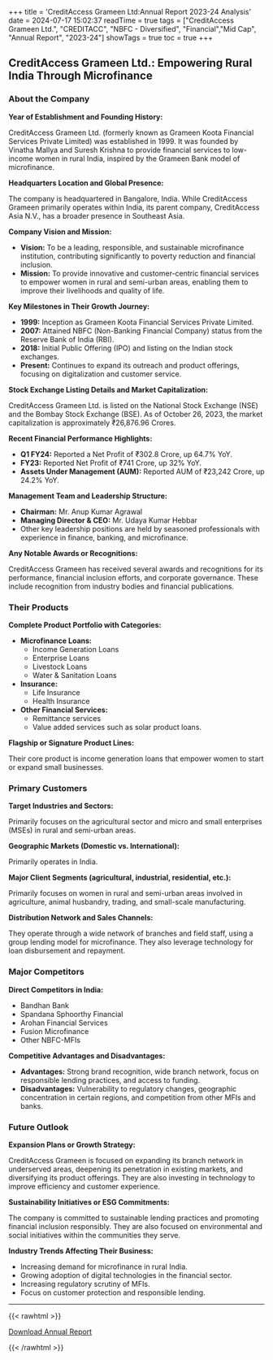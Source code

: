 +++
title = 'CreditAccess Grameen Ltd:Annual Report 2023-24 Analysis'
date = 2024-07-17 15:02:37
readTime = true
tags = ["CreditAccess Grameen Ltd.", "CREDITACC", "NBFC - Diversified", "Financial","Mid Cap", "Annual Report", "2023-24"]
showTags = true
toc = true
+++

## CreditAccess Grameen Ltd.: Empowering Rural India Through Microfinance

### About the Company

**Year of Establishment and Founding History:**

CreditAccess Grameen Ltd. (formerly known as Grameen Koota Financial Services Private Limited) was established in 1999. It was founded by Vinatha Mallya and Suresh Krishna to provide financial services to low-income women in rural India, inspired by the Grameen Bank model of microfinance.

**Headquarters Location and Global Presence:**

The company is headquartered in Bangalore, India. While CreditAccess Grameen primarily operates within India, its parent company, CreditAccess Asia N.V., has a broader presence in Southeast Asia.

**Company Vision and Mission:**

*   **Vision:** To be a leading, responsible, and sustainable microfinance institution, contributing significantly to poverty reduction and financial inclusion.
*   **Mission:** To provide innovative and customer-centric financial services to empower women in rural and semi-urban areas, enabling them to improve their livelihoods and quality of life.

**Key Milestones in Their Growth Journey:**

*   **1999:** Inception as Grameen Koota Financial Services Private Limited.
*   **2007:** Attained NBFC (Non-Banking Financial Company) status from the Reserve Bank of India (RBI).
*   **2018:** Initial Public Offering (IPO) and listing on the Indian stock exchanges.
*   **Present:** Continues to expand its outreach and product offerings, focusing on digitalization and customer service.

**Stock Exchange Listing Details and Market Capitalization:**

CreditAccess Grameen Ltd. is listed on the National Stock Exchange (NSE) and the Bombay Stock Exchange (BSE). As of October 26, 2023, the market capitalization is approximately ₹26,876.96 Crores.

**Recent Financial Performance Highlights:**

*   **Q1 FY24:** Reported a Net Profit of ₹302.8 Crore, up 64.7% YoY.
*   **FY23:** Reported Net Profit of ₹741 Crore, up 32% YoY.
*   **Assets Under Management (AUM):** Reported AUM of ₹23,242 Crore, up 24.2% YoY.

**Management Team and Leadership Structure:**

*   **Chairman:** Mr. Anup Kumar Agrawal
*   **Managing Director & CEO:** Mr. Udaya Kumar Hebbar
*   Other key leadership positions are held by seasoned professionals with experience in finance, banking, and microfinance.

**Any Notable Awards or Recognitions:**

CreditAccess Grameen has received several awards and recognitions for its performance, financial inclusion efforts, and corporate governance. These include recognition from industry bodies and financial publications.

### Their Products

**Complete Product Portfolio with Categories:**

*   **Microfinance Loans:**
    *   Income Generation Loans
    *   Enterprise Loans
    *   Livestock Loans
    *   Water & Sanitation Loans
*   **Insurance:**
    *   Life Insurance
    *   Health Insurance
*   **Other Financial Services:**
    *   Remittance services
    *   Value added services such as solar product loans.

**Flagship or Signature Product Lines:**

Their core product is income generation loans that empower women to start or expand small businesses.

### Primary Customers

**Target Industries and Sectors:**

Primarily focuses on the agricultural sector and micro and small enterprises (MSEs) in rural and semi-urban areas.

**Geographic Markets (Domestic vs. International):**

Primarily operates in India.

**Major Client Segments (agricultural, industrial, residential, etc.):**

Primarily focuses on women in rural and semi-urban areas involved in agriculture, animal husbandry, trading, and small-scale manufacturing.

**Distribution Network and Sales Channels:**

They operate through a wide network of branches and field staff, using a group lending model for microfinance. They also leverage technology for loan disbursement and repayment.

### Major Competitors

**Direct Competitors in India:**

*   Bandhan Bank
*   Spandana Sphoorthy Financial
*   Arohan Financial Services
*   Fusion Microfinance
*   Other NBFC-MFIs

**Competitive Advantages and Disadvantages:**

*   **Advantages:** Strong brand recognition, wide branch network, focus on responsible lending practices, and access to funding.
*   **Disadvantages:** Vulnerability to regulatory changes, geographic concentration in certain regions, and competition from other MFIs and banks.

### Future Outlook

**Expansion Plans or Growth Strategy:**

CreditAccess Grameen is focused on expanding its branch network in underserved areas, deepening its penetration in existing markets, and diversifying its product offerings. They are also investing in technology to improve efficiency and customer experience.

**Sustainability Initiatives or ESG Commitments:**

The company is committed to sustainable lending practices and promoting financial inclusion responsibly. They are also focused on environmental and social initiatives within the communities they serve.

**Industry Trends Affecting Their Business:**

*   Increasing demand for microfinance in rural India.
*   Growing adoption of digital technologies in the financial sector.
*   Increasing regulatory scrutiny of MFIs.
*   Focus on customer protection and responsible lending.

---


{{< rawhtml >}}

<div class="button-container">    
    <a href="https://www.bseindia.com/stockinfo/AnnPdfOpen.aspx?Pname=2113d689-489d-4556-a84a-31aa3ed80383.pdf" target="_blank" class="report-button">
      <i class="fas fa-file-pdf"></i> Download Annual Report
    </a>
</div>
    
{{< /rawhtml >}}
